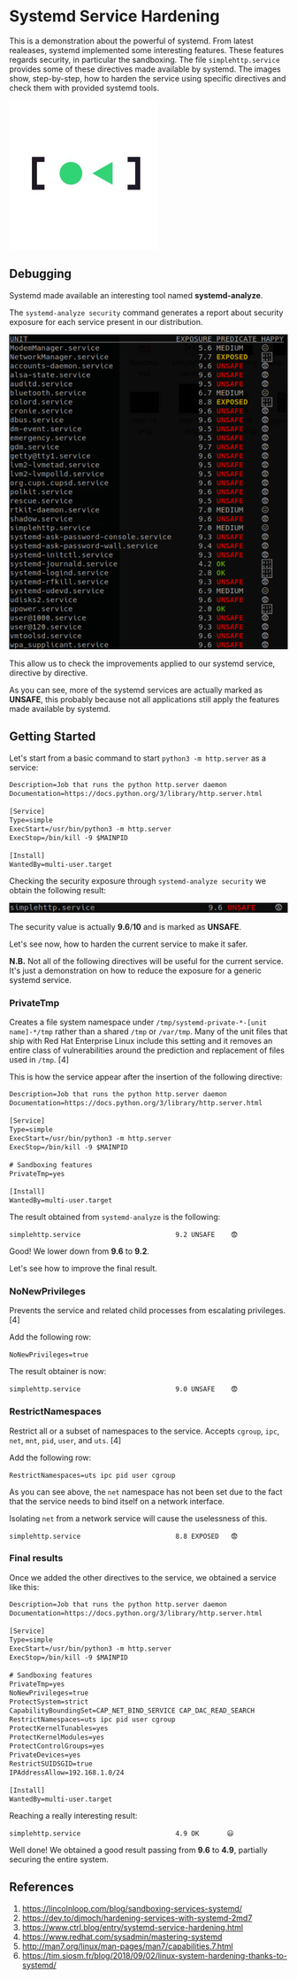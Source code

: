 # Systemd Service Hardening

This is a demonstration about the powerful of systemd.
From latest realeases, systemd implemented some interesting features. These features regards security, in particular the sandboxing.
The file `simplehttp.service` provides some of these directives made available by systemd.
The images show, step-by-step, how to harden the service using specific directives and check them with provided systemd tools.

![](./systemd.jpg)

## Debugging

Systemd made available an interesting tool named **systemd-analyze**.

The `systemd-analyze security` command generates a report about security exposure for each service present in our distribution.

![](./debug.png)

This allow us to check the improvements applied to our systemd service, directive by directive.

As you can see, more of the systemd services are actually marked as **UNSAFE**, this probably because not all applications still apply the features made available by systemd.



## Getting Started

Let's start from a basic command to start `python3 -m http.server` as a service:

```[Unit]
Description=Job that runs the python http.server daemon
Documentation=https://docs.python.org/3/library/http.server.html

[Service]
Type=simple
ExecStart=/usr/bin/python3 -m http.server
ExecStop=/bin/kill -9 $MAINPID

[Install]
WantedBy=multi-user.target
```

Checking the security exposure through `systemd-analyze security` we obtain the following result:

![](./service-start.png)

The security value is actually **9.6**/**10** and is marked as **UNSAFE**.

Let's see now, how to harden the current service to make it safer.

**N.B.** Not all of the following directives will be useful for the current service. It's just a demonstration on how to reduce the exposure for a generic systemd service.

 

### PrivateTmp

Creates a file system namespace under `/tmp/systemd-private-*-[unit name]-*/tmp` rather than a shared `/tmp` or `/var/tmp`. Many of the unit files that ship with Red Hat Enterprise Linux include  this setting and it removes an entire class of vulnerabilities around  the prediction and replacement of files used in `/tmp`.  [4]

This is how the service appear after the insertion of the following directive:

```
Description=Job that runs the python http.server daemon
Documentation=https://docs.python.org/3/library/http.server.html

[Service]
Type=simple
ExecStart=/usr/bin/python3 -m http.server
ExecStop=/bin/kill -9 $MAINPID

# Sandboxing features
PrivateTmp=yes

[Install]
WantedBy=multi-user.target
```

The result obtained from `systemd-analyze` is the following:

`simplehttp.service                        9.2 UNSAFE    😨`

Good! We lower down from **9.6** to **9.2**.

Let's see how to improve the final result.



### NoNewPrivileges

Prevents the service and related child processes from escalating privileges. [4]

Add the following row:

```NoNewPrivileges=true```

The result obtainer is now:

```simplehttp.service                        9.0 UNSAFE    😨```



### RestrictNamespaces

Restrict all or a subset of namespaces to the service. Accepts `cgroup`, `ipc`, `net`, `mnt`, `pid`, `user`, and `uts`. [4]

Add the following row:

```RestrictNamespaces=uts ipc pid user cgroup```

As you can see above, the `net` namespace has not been set due to the fact that the service needs to bind itself on a network interface.

Isolating `net` from a network service will cause the uselessness of this.

```simplehttp.service                        8.8 EXPOSED   😨```



### Final results

Once we added the other directives to the service, we obtained a service like this:

```[Unit]
Description=Job that runs the python http.server daemon
Documentation=https://docs.python.org/3/library/http.server.html

[Service]
Type=simple
ExecStart=/usr/bin/python3 -m http.server
ExecStop=/bin/kill -9 $MAINPID

# Sandboxing features
PrivateTmp=yes
NoNewPrivileges=true
ProtectSystem=strict
CapabilityBoundingSet=CAP_NET_BIND_SERVICE CAP_DAC_READ_SEARCH
RestrictNamespaces=uts ipc pid user cgroup
ProtectKernelTunables=yes
ProtectKernelModules=yes
ProtectControlGroups=yes
PrivateDevices=yes
RestrictSUIDSGID=true
IPAddressAllow=192.168.1.0/24

[Install]
WantedBy=multi-user.target
```

Reaching a really interesting result:

```simplehttp.service                        4.9 OK       😃``` 

Well done! We obtained a good result passing from **9.6** to **4.9**, partially securing the entire system.



## References
1. https://lincolnloop.com/blog/sandboxing-services-systemd/
2. https://dev.to/djmoch/hardening-services-with-systemd-2md7
3. https://www.ctrl.blog/entry/systemd-service-hardening.html
4. https://www.redhat.com/sysadmin/mastering-systemd
5. http://man7.org/linux/man-pages/man7/capabilities.7.html
6. https://tim.siosm.fr/blog/2018/09/02/linux-system-hardening-thanks-to-systemd/